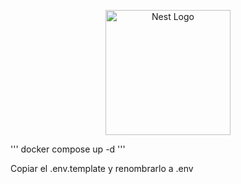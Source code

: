 <p align="center">
  <a href="http://nestjs.com/" target="blank"><img src="https://nestjs.com/img/logo-small.svg" width="200" alt="Nest Logo" /></a>
</p>

'''
docker compose up -d
'''

Copiar el .env.template y renombrarlo a .env




